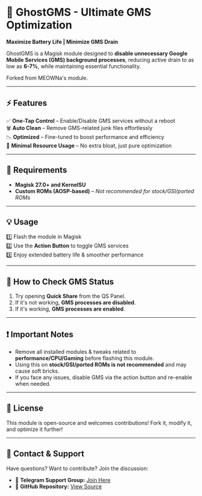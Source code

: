 # 🚀 GhostGMS - Ultimate GMS Optimization 

**Maximize Battery Life | Minimize GMS Drain**

GhostGMS is a Magisk module designed to **disable unnecessary Google Mobile Services (GMS) background processes**, reducing active drain to as low as **6-7%**, while maintaining essential functionality.

Forked from MEOWNa's module.

---

## ⚡ Features

✅ **One-Tap Control** – Enable/Disable GMS services without a reboot  
🗑 **Auto Clean** – Remove GMS-related junk files effortlessly  
📉 **Optimized** – Fine-tuned to boost performance and efficiency  
🚀 **Minimal Resource Usage** – No extra bloat, just pure optimization  

---

## 🔧 Requirements

- **Magisk 27.0+ and KernelSU**  
- **Custom ROMs (AOSP-based)** – *Not recommended for stock/GSI/ported ROMs*  

---

## 💡 Usage

1️⃣ Flash the module in Magisk  
2️⃣ Use the **Action Button** to toggle GMS services  
3️⃣ Enjoy extended battery life & smoother performance  

---

## 📌 How to Check GMS Status

1. Try opening **Quick Share** from the QS Panel.  
2. If it's not working, **GMS processes are disabled**.  
3. If it's working, **GMS processes are enabled**.  

---

## ❗ Important Notes

- Remove all installed modules & tweaks related to **performance/CPU/Gaming** before flashing this module.
- Using this on **stock/GSI/ported ROMs is not recommended** and may cause soft bricks.
- If you face any issues, disable GMS via the action button and re-enable when needed.

---

## 📜 License

This module is open-source and welcomes contributions! Fork it, modify it, and optimize it further!

---

## 🔗 Contact & Support

Have questions? Want to contribute? Join the discussion:

- 📢 **Telegram Support Group:** [Join Here](https://t.me/veloxineology)  
- 📂 **GitHub Repository:** [View Source](https://github.com/veloxineology/GhostGMS)  
